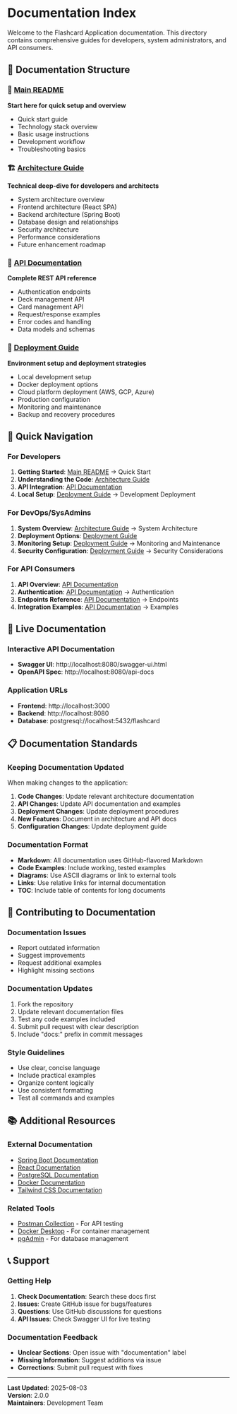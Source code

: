 # Documentation Index

Welcome to the Flashcard Application documentation. This directory contains comprehensive guides for developers, system administrators, and API consumers.

## 📖 Documentation Structure

### 🚀 [Main README](../backend/README.md)
**Start here for quick setup and overview**
- Quick start guide
- Technology stack overview
- Basic usage instructions
- Development workflow
- Troubleshooting basics

### 🏗️ [Architecture Guide](./ARCHITECTURE.md)
**Technical deep-dive for developers and architects**
- System architecture overview
- Frontend architecture (React SPA)
- Backend architecture (Spring Boot)
- Database design and relationships
- Security architecture
- Performance considerations
- Future enhancement roadmap

### 🔌 [API Documentation](./API.md)
**Complete REST API reference**
- Authentication endpoints
- Deck management API
- Card management API
- Request/response examples
- Error codes and handling
- Data models and schemas

### 🚀 [Deployment Guide](./DEPLOYMENT.md)
**Environment setup and deployment strategies**
- Local development setup
- Docker deployment options
- Cloud platform deployment (AWS, GCP, Azure)
- Production configuration
- Monitoring and maintenance
- Backup and recovery procedures

## 🎯 Quick Navigation

### For Developers
1. **Getting Started**: [Main README](../backend/README.md) → Quick Start
2. **Understanding the Code**: [Architecture Guide](./ARCHITECTURE.md)
3. **API Integration**: [API Documentation](./API.md)
4. **Local Setup**: [Deployment Guide](./DEPLOYMENT.md) → Development Deployment

### For DevOps/SysAdmins
1. **System Overview**: [Architecture Guide](./ARCHITECTURE.md) → System Architecture
2. **Deployment Options**: [Deployment Guide](./DEPLOYMENT.md)
3. **Monitoring Setup**: [Deployment Guide](./DEPLOYMENT.md) → Monitoring and Maintenance
4. **Security Configuration**: [Deployment Guide](./DEPLOYMENT.md) → Security Considerations

### For API Consumers
1. **API Overview**: [API Documentation](./API.md)
2. **Authentication**: [API Documentation](./API.md) → Authentication
3. **Endpoints Reference**: [API Documentation](./API.md) → Endpoints
4. **Integration Examples**: [API Documentation](./API.md) → Examples

## 🔧 Live Documentation

### Interactive API Documentation
- **Swagger UI**: http://localhost:8080/swagger-ui.html
- **OpenAPI Spec**: http://localhost:8080/api-docs

### Application URLs
- **Frontend**: http://localhost:3000
- **Backend**: http://localhost:8080
- **Database**: postgresql://localhost:5432/flashcard

## 📋 Documentation Standards

### Keeping Documentation Updated

When making changes to the application:

1. **Code Changes**: Update relevant architecture documentation
2. **API Changes**: Update API documentation and examples
3. **Deployment Changes**: Update deployment procedures
4. **New Features**: Document in architecture and API docs
5. **Configuration Changes**: Update deployment guide

### Documentation Format

- **Markdown**: All documentation uses GitHub-flavored Markdown
- **Code Examples**: Include working, tested examples
- **Diagrams**: Use ASCII diagrams or link to external tools
- **Links**: Use relative links for internal documentation
- **TOC**: Include table of contents for long documents

## 🤝 Contributing to Documentation

### Documentation Issues
- Report outdated information
- Suggest improvements
- Request additional examples
- Highlight missing sections

### Documentation Updates
1. Fork the repository
2. Update relevant documentation files
3. Test any code examples included
4. Submit pull request with clear description
5. Include "docs:" prefix in commit messages

### Style Guidelines
- Use clear, concise language
- Include practical examples
- Organize content logically
- Use consistent formatting
- Test all commands and examples

## 📚 Additional Resources

### External Documentation
- [Spring Boot Documentation](https://spring.io/projects/spring-boot)
- [React Documentation](https://react.dev/)
- [PostgreSQL Documentation](https://www.postgresql.org/docs/)
- [Docker Documentation](https://docs.docker.com/)
- [Tailwind CSS Documentation](https://tailwindcss.com/)

### Related Tools
- [Postman Collection](https://postman.com) - For API testing
- [Docker Desktop](https://docker.com/products/docker-desktop) - For container management
- [pgAdmin](https://www.pgadmin.org/) - For database management

## 📞 Support

### Getting Help
1. **Check Documentation**: Search these docs first
2. **Issues**: Create GitHub issue for bugs/features
3. **Questions**: Use GitHub discussions for questions
4. **API Issues**: Check Swagger UI for live testing

### Documentation Feedback
- **Unclear Sections**: Open issue with "documentation" label
- **Missing Information**: Suggest additions via issue
- **Corrections**: Submit pull request with fixes

---

**Last Updated**: 2025-08-03  
**Version**: 2.0.0  
**Maintainers**: Development Team